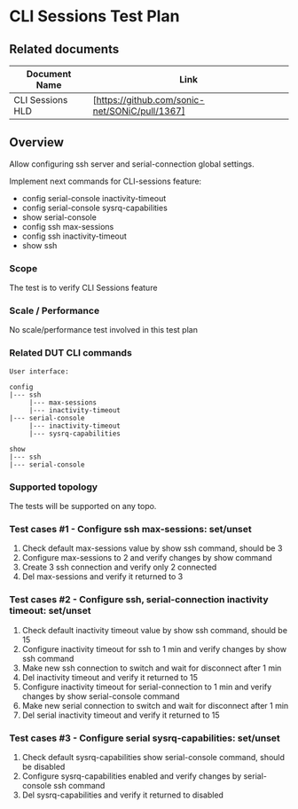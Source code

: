 # CLI Sessions Test Plan

## Related documents

| **Document Name** | **Link** |
|-------------------|----------|
| CLI Sessions HLD | [https://github.com/sonic-net/SONiC/pull/1367]|


## Overview

Allow configuring ssh server and serial-connection global settings.

Implement next commands for CLI-sessions feature:
- config serial-console inactivity-timeout
- config serial-console sysrq-capabilities
- show serial-console
- config ssh max-sessions
- config ssh inactivity-timeout
- show ssh

### Scope

The test is to verify CLI Sessions feature

### Scale / Performance

No scale/performance test involved in this test plan

### Related **DUT** CLI commands
```
User interface:

config
|--- ssh
     |--- max-sessions
     |--- inactivity-timeout
|--- serial-console
     |--- inactivity-timeout
     |--- sysrq-capabilities

show
|--- ssh
|--- serial-console
```

### Supported topology
The tests will be supported on any topo.


### Test cases #1 -  Configure ssh max-sessions: set/unset
1. Check default max-sessions value by show ssh command, should be 3
2. Configure max-sessions to 2 and verify changes by show command
3. Create 3 ssh connection and verify only 2 connected
4. Del max-sessions and verify it returned to 3


### Test cases #2 -  Configure ssh, serial-connection inactivity timeout: set/unset
1. Check default inactivity timeout value by show ssh command, should be 15
2. Configure inactivity timeout for ssh to 1 min and verify changes by show ssh command
3. Make new ssh connection to switch and wait for disconnect after 1 min
4. Del inactivity timeout and verify it returned to 15
5. Configure inactivity timeout for serial-connection to 1 min and verify changes by show serial-console command
6. Make new serial connection to switch and wait for disconnect after 1 min
7. Del serial inactivity timeout and verify it returned to 15


### Test cases #3 -  Configure serial sysrq-capabilities: set/unset
1. Check default sysrq-capabilities show serial-console command, should be disabled
2. Configure sysrq-capabilities enabled and verify changes by serial-console ssh command
3. Del sysrq-capabilities and verify it returned to disabled
